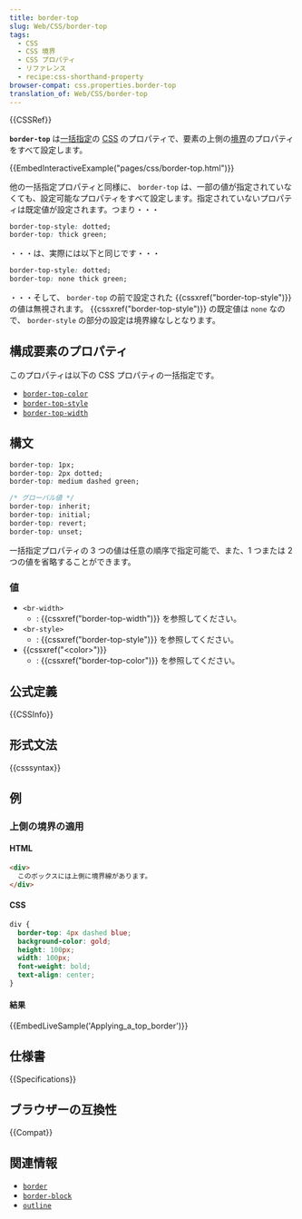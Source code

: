 ```yaml
---
title: border-top
slug: Web/CSS/border-top
tags:
  - CSS
  - CSS 境界
  - CSS プロパティ
  - リファレンス
  - recipe:css-shorthand-property
browser-compat: css.properties.border-top
translation_of: Web/CSS/border-top
---
```

{{CSSRef}}

**`border-top`** は[一括指定](/ja/docs/Web/CSS/Shorthand_properties)の [CSS](/ja/docs/Web/CSS) のプロパティで、要素の上側の[境界](/ja/docs/Web/CSS/border)のプロパティをすべて設定します。</span>

{{EmbedInteractiveExample("pages/css/border-top.html")}}

他の一括指定プロパティと同様に、 `border-top` は、一部の値が指定されていなくても、設定可能なプロパティをすべて設定します。指定されていないプロパティは既定値が設定されます。つまり・・・

```css
border-top-style: dotted;
border-top: thick green;
```

・・・は、実際には以下と同じです・・・

```css
border-top-style: dotted;
border-top: none thick green;
```

・・・そして、 `border-top` の前で設定された {{cssxref("border-top-style")}} の値は無視されます。 {{cssxref("border-top-style")}} の既定値は `none` なので、 `border-style` の部分の設定は境界線なしとなります。

## 構成要素のプロパティ

このプロパティは以下の CSS プロパティの一括指定です。

- [`border-top-color`](/ja/docs/Web/CSS/border-top-color)
- [`border-top-style`](/ja/docs/Web/CSS/border-top-style)
- [`border-top-width`](/ja/docs/Web/CSS/border-top-width)

## 構文

```css
border-top: 1px;
border-top: 2px dotted;
border-top: medium dashed green;

/* グローバル値 */
border-top: inherit;
border-top: initial;
border-top: revert;
border-top: unset;
```

一括指定プロパティの 3 つの値は任意の順序で指定可能で、また、1 つまたは 2 つの値を省略することができます。

### 値

- `<br-width>`
  - : {{cssxref("border-top-width")}} を参照してください。
- `<br-style>`
  - : {{cssxref("border-top-style")}} を参照してください。
- {{cssxref("&lt;color&gt;")}}
  - : {{cssxref("border-top-color")}} を参照してください。

## 公式定義

{{CSSInfo}}

## 形式文法

{{csssyntax}}

## 例

<h3 id="Applying_a_top_border">上側の境界の適用</h3>

#### HTML

```html
<div>
  このボックスには上側に境界線があります。
</div>
```

#### CSS

```css
div {
  border-top: 4px dashed blue;
  background-color: gold;
  height: 100px;
  width: 100px;
  font-weight: bold;
  text-align: center;
}
```

#### 結果

{{EmbedLiveSample('Applying_a_top_border')}}

## 仕様書

{{Specifications}}

## ブラウザーの互換性

{{Compat}}

## 関連情報

- [`border`](/ja/docs/Web/CSS/border)
- [`border-block`](/ja/docs/Web/CSS/border-block)
- [`outline`](/ja/docs/Web/CSS/outline)
